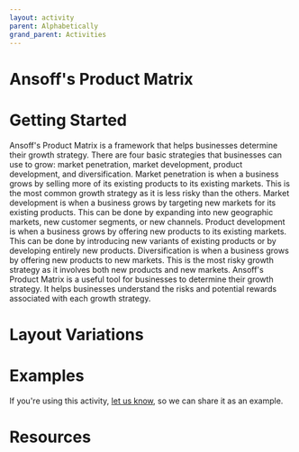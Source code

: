 ```yaml
---
layout: activity
parent: Alphabetically
grand_parent: Activities
---
```

# Ansoff's Product Matrix
# Getting Started

Ansoff's Product Matrix is a framework that helps businesses determine their growth strategy. There are four basic strategies that businesses can use to grow: market penetration, market development, product development, and diversification. Market penetration is when a business grows by selling more of its existing products to its existing markets. This is the most common growth strategy as it is less risky than the others. Market development is when a business grows by targeting new markets for its existing products. This can be done by expanding into new geographic markets, new customer segments, or new channels. Product development is when a business grows by offering new products to its existing markets. This can be done by introducing new variants of existing products or by developing entirely new products. Diversification is when a business grows by offering new products to new markets. This is the most risky growth strategy as it involves both new products and new markets. Ansoff's Product Matrix is a useful tool for businesses to determine their growth strategy. It helps businesses understand the risks and potential rewards associated with each growth strategy.

# Layout Variations
# Examples
If you're using this activity, [let us know](https://github.com/Standards-and-Practices/structured-rapid-development/issues/new?assignees=&labels=documentation&template=example-submission.md&title=Example+of+%5Byour+pattern+here%5D), so we can share it as an example.
# Resources